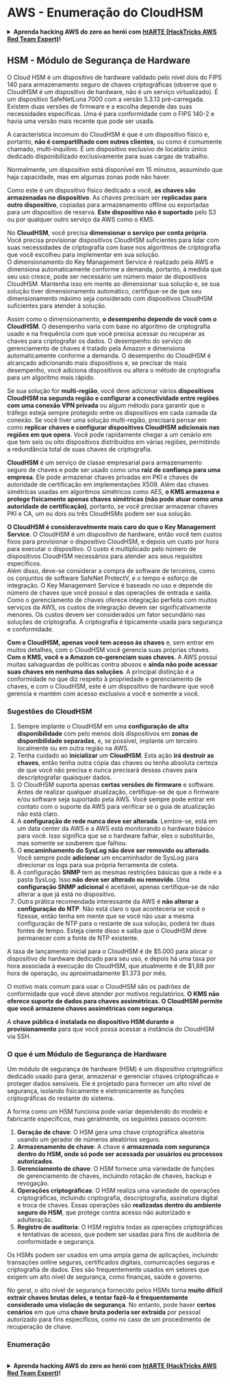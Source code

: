 # AWS - Enumeração do CloudHSM

<details>

<summary><strong>Aprenda hacking AWS do zero ao herói com</strong> <a href="https://training.hacktricks.xyz/courses/arte"><strong>htARTE (HackTricks AWS Red Team Expert)</strong></a><strong>!</strong></summary>

Outras maneiras de apoiar o HackTricks:

* Se você deseja ver sua **empresa anunciada no HackTricks** ou **baixar o HackTricks em PDF** Confira os [**PLANOS DE ASSINATURA**](https://github.com/sponsors/carlospolop)!
* Adquira o [**swag oficial PEASS & HackTricks**](https://peass.creator-spring.com)
* Descubra [**A Família PEASS**](https://opensea.io/collection/the-peass-family), nossa coleção exclusiva de [**NFTs**](https://opensea.io/collection/the-peass-family)
* **Junte-se ao** 💬 [**grupo Discord**](https://discord.gg/hRep4RUj7f) ou ao [**grupo telegram**](https://t.me/peass) ou **siga-nos** no **Twitter** 🐦 [**@hacktricks_live**](https://twitter.com/hacktricks_live)**.**
* **Compartilhe suas dicas de hacking enviando PRs para** [**HackTricks**](https://github.com/carlospolop/hacktricks) e [**HackTricks Cloud**](https://github.com/carlospolop/hacktricks-cloud) github repos.

</details>

## HSM - Módulo de Segurança de Hardware

O Cloud HSM é um dispositivo de hardware validado pelo nível dois do FIPS 140 para armazenamento seguro de chaves criptográficas (observe que o CloudHSM é um dispositivo de hardware, não é um serviço virtualizado). É um dispositivo SafeNetLuna 7000 com a versão 5.3.13 pré-carregada. Existem duas versões de firmware e a escolha depende das suas necessidades específicas. Uma é para conformidade com o FIPS 140-2 e havia uma versão mais recente que pode ser usada.

A característica incomum do CloudHSM é que é um dispositivo físico e, portanto, **não é compartilhado com outros clientes**, ou como é comumente chamado, multi-inquilino. É um dispositivo exclusivo de locatário único dedicado disponibilizado exclusivamente para suas cargas de trabalho.

Normalmente, um dispositivo está disponível em 15 minutos, assumindo que haja capacidade, mas em algumas zonas pode não haver.

Como este é um dispositivo físico dedicado a você, **as chaves são armazenadas no dispositivo**. As chaves precisam ser **replicadas para outro dispositivo**, copiadas para armazenamento offline ou exportadas para um dispositivo de reserva. **Este dispositivo não é suportado** pelo S3 ou por qualquer outro serviço da AWS como o KMS.

No **CloudHSM**, você precisa **dimensionar o serviço por conta própria**. Você precisa provisionar dispositivos CloudHSM suficientes para lidar com suas necessidades de criptografia com base nos algoritmos de criptografia que você escolheu para implementar em sua solução.\
O dimensionamento do Key Management Service é realizado pela AWS e dimensiona automaticamente conforme a demanda, portanto, à medida que seu uso cresce, pode ser necessário um número maior de dispositivos CloudHSM. Mantenha isso em mente ao dimensionar sua solução e, se sua solução tiver dimensionamento automático, certifique-se de que seu dimensionamento máximo seja considerado com dispositivos CloudHSM suficientes para atender à solução.

Assim como o dimensionamento, **o desempenho depende de você com o CloudHSM**. O desempenho varia com base no algoritmo de criptografia usado e na frequência com que você precisa acessar ou recuperar as chaves para criptografar os dados. O desempenho do serviço de gerenciamento de chaves é tratado pela Amazon e dimensiona automaticamente conforme a demanda. O desempenho do CloudHSM é alcançado adicionando mais dispositivos e, se precisar de mais desempenho, você adiciona dispositivos ou altera o método de criptografia para um algoritmo mais rápido.

Se sua solução for **multi-região**, você deve adicionar vários **dispositivos CloudHSM na segunda região e configurar a conectividade entre regiões com uma conexão VPN privada** ou algum método para garantir que o tráfego esteja sempre protegido entre os dispositivos em cada camada da conexão. Se você tiver uma solução multi-região, precisará pensar em como **replicar chaves e configurar dispositivos CloudHSM adicionais nas regiões em que opera**. Você pode rapidamente chegar a um cenário em que tem seis ou oito dispositivos distribuídos em várias regiões, permitindo a redundância total de suas chaves de criptografia.

**CloudHSM** é um serviço de classe empresarial para armazenamento seguro de chaves e pode ser usado como uma **raiz de confiança para uma empresa**. Ele pode armazenar chaves privadas em PKI e chaves de autoridade de certificação em implementações X509. Além das chaves simétricas usadas em algoritmos simétricos como AES, **o KMS armazena e protege fisicamente apenas chaves simétricas (não pode atuar como uma autoridade de certificação)**, portanto, se você precisar armazenar chaves PKI e CA, um ou dois ou três CloudHSMs podem ser sua solução.

**O CloudHSM é consideravelmente mais caro do que o Key Management Service**. O CloudHSM é um dispositivo de hardware, então você tem custos fixos para provisionar o dispositivo CloudHSM, e depois um custo por hora para executar o dispositivo. O custo é multiplicado pelo número de dispositivos CloudHSM necessários para atender aos seus requisitos específicos.\
Além disso, deve-se considerar a compra de software de terceiros, como os conjuntos de software SafeNet ProtectV, e o tempo e esforço de integração. O Key Management Service é baseado no uso e depende do número de chaves que você possui e das operações de entrada e saída. Como o gerenciamento de chaves oferece integração perfeita com muitos serviços da AWS, os custos de integração devem ser significativamente menores. Os custos devem ser considerados um fator secundário nas soluções de criptografia. A criptografia é tipicamente usada para segurança e conformidade.

**Com o CloudHSM, apenas você tem acesso às chaves** e, sem entrar em muitos detalhes, com o CloudHSM você gerencia suas próprias chaves. **Com o KMS, você e a Amazon co-gerenciam suas chaves**. A AWS possui muitas salvaguardas de políticas contra abusos e **ainda não pode acessar suas chaves em nenhuma das soluções**. A principal distinção é a conformidade no que diz respeito à propriedade e gerenciamento de chaves, e com o CloudHSM, este é um dispositivo de hardware que você gerencia e mantém com acesso exclusivo a você e somente a você.

### Sugestões do CloudHSM

1. Sempre implante o CloudHSM em uma **configuração de alta disponibilidade** com pelo menos dois dispositivos em **zonas de disponibilidade separadas**, e, se possível, implante um terceiro localmente ou em outra região na AWS.
2. Tenha cuidado ao **inicializar** um **CloudHSM**. Esta ação **irá destruir as chaves**, então tenha outra cópia das chaves ou tenha absoluta certeza de que você não precisa e nunca precisará dessas chaves para descriptografar quaisquer dados.
3. O CloudHSM suporta apenas **certas versões de firmware** e software. Antes de realizar qualquer atualização, certifique-se de que o firmware e/ou software seja suportado pela AWS. Você sempre pode entrar em contato com o suporte da AWS para verificar se o guia de atualização não está claro.
4. A **configuração de rede nunca deve ser alterada**. Lembre-se, está em um data center da AWS e a AWS está monitorando o hardware básico para você. Isso significa que se o hardware falhar, eles o substituirão, mas somente se souberem que falhou.
5. O **encaminhamento do SysLog não deve ser removido ou alterado**. Você sempre pode **adicionar** um encaminhador de SysLog para direcionar os logs para sua própria ferramenta de coleta.
6. A configuração **SNMP** tem as mesmas restrições básicas que a rede e a pasta SysLog. Isso **não deve ser alterado ou removido**. Uma **configuração SNMP adicional** é aceitável, apenas certifique-se de não alterar a que já está no dispositivo.
7. Outra prática recomendada interessante da AWS é **não alterar a configuração do NTP**. Não está claro o que aconteceria se você o fizesse, então tenha em mente que se você não usar a mesma configuração de NTP para o restante de sua solução, poderá ter duas fontes de tempo. Esteja ciente disso e saiba que o CloudHSM deve permanecer com a fonte de NTP existente.

A taxa de lançamento inicial para o CloudHSM é de $5.000 para alocar o dispositivo de hardware dedicado para seu uso, e depois há uma taxa por hora associada à execução do CloudHSM, que atualmente é de $1,88 por hora de operação, ou aproximadamente $1.373 por mês.

O motivo mais comum para usar o CloudHSM são os padrões de conformidade que você deve atender por motivos regulatórios. **O KMS não oferece suporte de dados para chaves assimétricas. O CloudHSM permite que você armazene chaves assimétricas com segurança**.

A **chave pública é instalada no dispositivo HSM durante o provisionamento** para que você possa acessar a instância do CloudHSM via SSH.

### O que é um Módulo de Segurança de Hardware

Um módulo de segurança de hardware (HSM) é um dispositivo criptográfico dedicado usado para gerar, armazenar e gerenciar chaves criptográficas e proteger dados sensíveis. Ele é projetado para fornecer um alto nível de segurança, isolando fisicamente e eletronicamente as funções criptográficas do restante do sistema.

A forma como um HSM funciona pode variar dependendo do modelo e fabricante específicos, mas geralmente, os seguintes passos ocorrem:

1. **Geração de chave**: O HSM gera uma chave criptográfica aleatória usando um gerador de números aleatórios seguro.
2. **Armazenamento de chave**: A chave é **armazenada com segurança dentro do HSM, onde só pode ser acessada por usuários ou processos autorizados**.
3. **Gerenciamento de chave**: O HSM fornece uma variedade de funções de gerenciamento de chaves, incluindo rotação de chaves, backup e revogação.
4. **Operações criptográficas**: O HSM realiza uma variedade de operações criptográficas, incluindo criptografia, descriptografia, assinatura digital e troca de chaves. Essas operações são **realizadas dentro do ambiente seguro do HSM**, que protege contra acesso não autorizado e adulteração.
5. **Registro de auditoria**: O HSM registra todas as operações criptográficas e tentativas de acesso, que podem ser usadas para fins de auditoria de conformidade e segurança.

Os HSMs podem ser usados em uma ampla gama de aplicações, incluindo transações online seguras, certificados digitais, comunicações seguras e criptografia de dados. Eles são frequentemente usados em setores que exigem um alto nível de segurança, como finanças, saúde e governo.

No geral, o alto nível de segurança fornecido pelos HSMs torna **muito difícil extrair chaves brutas deles, e tentar fazê-lo é frequentemente considerado uma violação de segurança**. No entanto, pode haver **certos cenários** em que uma **chave bruta poderia ser extraída** por pessoal autorizado para fins específicos, como no caso de um procedimento de recuperação de chave.

### Enumeração
```
```
<details>

<summary><strong>Aprenda hacking AWS do zero ao herói com</strong> <a href="https://training.hacktricks.xyz/courses/arte"><strong>htARTE (HackTricks AWS Red Team Expert)</strong></a><strong>!</strong></summary>

Outras maneiras de apoiar o HackTricks:

* Se você deseja ver sua **empresa anunciada no HackTricks** ou **baixar o HackTricks em PDF** Verifique os [**PLANOS DE ASSINATURA**](https://github.com/sponsors/carlospolop)!
* Adquira o [**swag oficial PEASS & HackTricks**](https://peass.creator-spring.com)
* Descubra [**A Família PEASS**](https://opensea.io/collection/the-peass-family), nossa coleção exclusiva de [**NFTs**](https://opensea.io/collection/the-peass-family)
* **Junte-se ao** 💬 [**grupo Discord**](https://discord.gg/hRep4RUj7f) ou ao [**grupo telegram**](https://t.me/peass) ou **siga-nos** no **Twitter** 🐦 [**@hacktricks_live**](https://twitter.com/hacktricks_live)**.**
* **Compartilhe seus truques de hacking enviando PRs para os** [**HackTricks**](https://github.com/carlospolop/hacktricks) e [**HackTricks Cloud**](https://github.com/carlospolop/hacktricks-cloud) repositórios do github.

</details>
